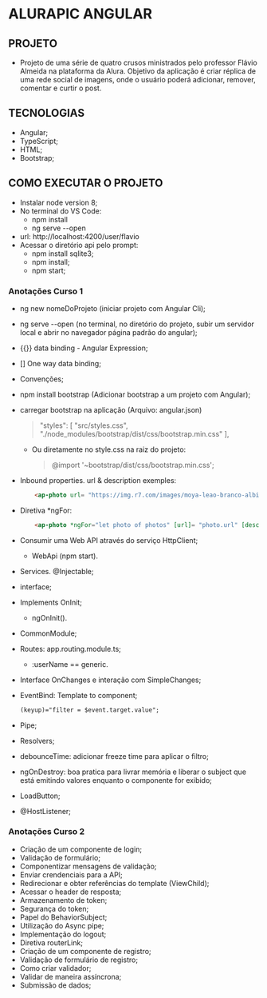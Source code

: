 # ALURAPIC ANGULAR

## PROJETO
- Projeto de uma série de quatro crusos ministrados pelo professor Flávio Almeida na plataforma da Alura. Objetivo da aplicação é criar réplica de uma rede social de imagens, onde o usuário poderá adicionar, remover, comentar e curtir o post.

## TECNOLOGIAS
- Angular;
- TypeScript;
- HTML;
- Bootstrap;

## COMO EXECUTAR O PROJETO
- Instalar node version 8;
- No terminal do VS Code:
    - npm install
    - ng serve --open
- url: http://localhost:4200/user/flavio
- Acessar o diretório api pelo prompt:
    - npm install sqlite3;
    - npm install; 
    - npm start;

### Anotações Curso 1
- ng new nomeDoProjeto (iniciar projeto com Angular Cli);
- ng serve --open (no terminal, no diretório do projeto, subir um servidor local e abrir no navegador página padrão do angular);
- {{}} data binding - Angular Expression;
- [] One way data binding;
- Convenções;
- npm install bootstrap (Adicionar bootstrap a um projeto com Angular);
- carregar bootstrap na aplicação (Arquivo: angular.json)
    > "styles": [
           "src/styles.css",
            "./node_modules/bootstrap/dist/css/bootstrap.min.css"
     ],
    - Ou diretamente no style.css na raiz do projeto:
        > @import '~bootstrap/dist/css/bootstrap.min.css';

- Inbound properties. url & description exemples:
    ~~~ html
        <ap-photo url= "https://img.r7.com/images/moya-leao-branco-albino-atracao-glen-garriff-conservation-lion-sanctuary-23032021161516582?dimensions=771x420&no_crop=true'" description="Leão"></ap-photo>

- Diretiva *ngFor:
    ~~~ html  
        <ap-photo *ngFor="let photo of photos" [url]= "photo.url" [description]="photo.description"></ap-photo>
- Consumir uma Web API através do serviço HttpClient;
    - WebApi (npm start).
- Services. @Injectable;
- interface;    
- Implements OnInit;
    - ngOnInit().
- CommonModule;
- Routes: app.routing.module.ts;
    - :userName == generic.
- Interface OnChanges e interação com SimpleChanges;
- EventBind: Template to component;
    ~~~html
    (keyup)="filter = $event.target.value";
- Pipe;
- Resolvers;
- debounceTime: adicionar freeze time para aplicar o filtro;
- ngOnDestroy: boa pratica para livrar memória e liberar o subject que está emitindo valores enquanto o componente for exibido;
- LoadButton;
- @HostListener;

### Anotações Curso 2
- Criação de um componente de login;
- Validação de formulário;
- Componentizar mensagens de validação;
- Enviar crendenciais para a API;
- Redirecionar e obter referências do template (ViewChild);
- Acessar o header de resposta;
- Armazenamento de token;
- Segurança do token;
- Papel do BehaviorSubject;
- Utilização do Async pipe;
- Implementação do logout;
- Diretiva routerLink;
- Criação de um componente de registro;
- Validação de formulário de registro;
- Como criar validador;
- Validar de maneira assíncrona;
- Submissão de dados;

